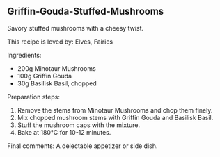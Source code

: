 ## Griffin-Gouda-Stuffed-Mushrooms
Savory stuffed mushrooms with a cheesy twist.

This recipe is loved by: Elves, Fairies

Ingredients:

* 200g Minotaur Mushrooms
* 100g Griffin Gouda
* 30g Basilisk Basil, chopped

Preparation steps:

1. Remove the stems from Minotaur Mushrooms and chop them finely.
2. Mix chopped mushroom stems with Griffin Gouda and Basilisk Basil.
3. Stuff the mushroom caps with the mixture.
4. Bake at 180°C for 10-12 minutes.

Final comments: A delectable appetizer or side dish.

